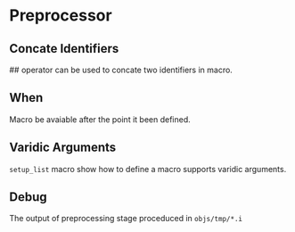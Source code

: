 # Preprocessor

## Concate Identifiers
\#\# operator can be used to concate two identifiers in macro.

## When 
Macro be avaiable after the point it been defined.

## Varidic Arguments
```setup_list``` macro show how to define a macro supports varidic arguments.

## Debug
The output of preprocessing stage proceduced in ```objs/tmp/*.i```


